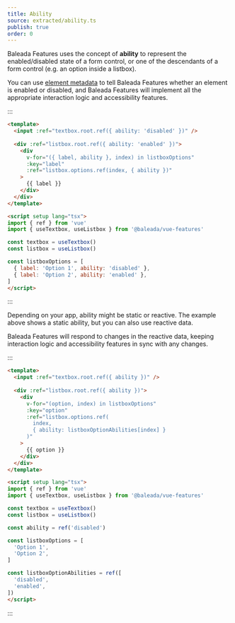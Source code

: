 ```yaml
---
title: Ability
source: extracted/ability.ts
publish: true
order: 0
---
```


Baleada Features uses the concept of **ability** to represent the enabled/disabled state of a form control, or one of the descendants of a form control (e.g. an option inside a listbox).

You can use [element metadata](/docs/features/element-metadata) to tell Baleada Features whether an element is enabled or disabled, and Baleada Features will implement all the appropriate interaction logic and accessibility features.

:::
```html
<template>
  <input :ref="textbox.root.ref({ ability: 'disabled' })" />
  
  <div :ref="listbox.root.ref({ ability: 'enabled' })">
    <div 
      v-for="({ label, ability }, index) in listboxOptions"
      :key="label"
      :ref="listbox.options.ref(index, { ability })"
    >
      {{ label }}
    </div>
  </div>
</template>

<script setup lang="tsx">
import { ref } from 'vue'
import { useTextbox, useListbox } from '@baleada/vue-features'

const textbox = useTextbox()
const listbox = useListbox()

const listboxOptions = [
  { label: 'Option 1', ability: 'disabled' },
  { label: 'Option 2', ability: 'enabled' },
]
</script>
```
:::

Depending on your app, ability might be static or reactive. The example above shows a static ability, but you can also use reactive data.

Baleada Features will respond to changes in the reactive data, keeping interaction logic and accessibility features in sync with any changes.

:::
```html
<template>
  <input :ref="textbox.root.ref({ ability })" />
  
  <div :ref="listbox.root.ref({ ability })">
    <div 
      v-for="(option, index) in listboxOptions"
      :key="option"
      :ref="listbox.options.ref(
        index,
        { ability: listboxOptionAbilities[index] }
      )"
    >
      {{ option }}
    </div>
  </div>
</template>

<script setup lang="tsx">
import { ref } from 'vue'
import { useTextbox, useListbox } from '@baleada/vue-features'

const textbox = useTextbox()
const listbox = useListbox()

const ability = ref('disabled')

const listboxOptions = [
  'Option 1',
  'Option 2',
]

const listboxOptionAbilities = ref([
  'disabled',
  'enabled',
])
</script>
```
:::
